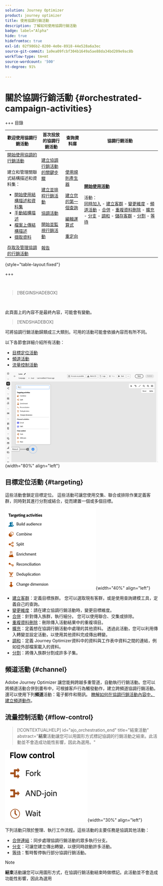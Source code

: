 ```yaml
---
solution: Journey Optimizer
product: journey optimizer
title: 使用協調行銷活動
description: 了解如何使用協調行銷活動
badge: label="Alpha"
hide: true
hidefromtoc: true
exl-id: 02f986b2-8200-4e0e-8918-44e528a6a3ec
source-git-commit: 1a9ea09fcbf304b1649a5ae88da34bd209e9ac8b
workflow-type: tm+mt
source-wordcount: '500'
ht-degree: 91%

---
```


# 關於協調行銷活動 {#orchestrated-campaign-activities}


+++ 目錄

| 歡迎使用協調行銷活動 | 首次投放的協調行銷活動 | 查詢資料庫 | 協調行銷活動 |
|---|---|---|---|
| [開始使用協調的行銷活動](../gs-orchestrated-campaigns.md)<br/><br/>建立和管理關聯式結構描述和資料集：</br> <ul><li>[開始使用結構描述和資料集](../gs-schemas.md)</li><li>[手動結構描述](../manual-schema.md)</li><li>[檔案上傳結構描述](../file-upload-schema.md)</li><li>[擷取資料](../ingest-data.md)</li></ul>[存取及管理協調的行銷活動](../access-manage-orchestrated-campaigns.md) | [建立協調行銷活動的關鍵步驟](../gs-campaign-creation.md)<br/><br/>[建立並排程行銷活動](../create-orchestrated-campaign.md)<br/><br/>[協調活動](../orchestrate-activities.md)<br/><br/>[開始並監視行銷活動](../start-monitor-campaigns.md)<br/><br/>[報告](../reporting-campaigns.md) | [使用規則產生器](../orchestrated-rule-builder.md)<br/><br/>[建立您的第一個查詢](../build-query.md)<br/><br/>[編輯運算式](../edit-expressions.md)<br/><br/>[重定向](../retarget.md) | <b>[開始使用活動](about-activities.md)</b><br/><br/>活動：<br/>[同時加入](and-join.md) - [建立客群](build-audience.md) - [變更維度](change-dimension.md) - [頻道活動](channels.md) - [合併](combine.md) - [重複資料刪除](deduplication.md) - [擴充](enrichment.md) - [分支](fork.md) - [調和](reconciliation.md) - [儲存客群](save-audience.md) - [分割](split.md) - [等待](wait.md) |

{style="table-layout:fixed"}

+++

<br/>

>[!BEGINSHADEBOX]

</br>

此頁面上的內容不是最終內容，可能會有變動。

>[!ENDSHADEBOX]

可將協調行銷活動歸類成三大類別。可用的活動可能會依據內容而有所不同。

以下各節會詳細介紹所有活動：

* [目標定位活動](#targeting)
* [頻道活動](#channel)
* [流量控制活動](#flow-control)

![畫布中的可用活動清單](../assets/orchestrated-activities.png){width="80%" align="left"}

## 目標定位活動 {#targeting}

這些活動會鎖定目標定位。 這些活動可讓您使用交集、聯合或排除作業定義客群，同時對其進行分割或結合，從而建置一個或多個目標。

![目標定位活動清單](../assets/targeting-activities.png){width="40%" align="left"}

* [建立客群](build-audience.md)：定義目標族群。 您可以選取現有客群，或是使用查詢建模工具，定義自己的查詢。
* [變更維度](change-dimension.md)：請在建立協調行銷活動時，變更目標維度。
* [合併](combine.md)：針對傳入族群，執行細分。 您可以使用聯合、交集或排除。
* [重複資料刪除](deduplication.md)：刪除傳入活動結果中的重複項目。
* [擴充](enrichment.md)：定義想在協調行銷活動中處理的其他資料。 透過此活動，您可以利用傳入轉變並設定活動，以使用其他資料完成傳出轉變。
* [調和](reconciliation.md)：定義 Journey Optimizer資料中的資料與工作表中資料之間的連結，例如從外部檔案載入的資料。
* [分割](split.md)：將傳入族群分割成許多子集。

## 頻道活動 {#channel}

Adobe Journey Optimizer 讓您能夠跨越多重管道，自動執行行銷活動。您可以將頻道活動合併到畫布中，可根據客戶行為觸發動作，建立跨頻道協調行銷活動。還可以使用下列&#x200B;**頻道**&#x200B;活動：電子郵件和簡訊。 [瞭解如何在協調行銷活動內容中，建立頻道動作](channels.md)。

## 流量控制活動 {#flow-control}

>[!CONTEXTUALHELP]
>id="ajo_orchestration_end"
>title="結束活動"
>abstract="**結束**&#x200B;活動讓您可以用圖形方式標記協調的行銷活動之結束。此活動並不會造成功能性影響，因此為選用。"

![流量控制活動清單](../assets/flow-control-activities.png){width="30%" align="left"}

下列活動只限於整理、執行工作流程。這些活動的主要任務是協調其他活動：

* [合併連結](and-join.md)：同步處理協調行銷活動的眾多執行分支。
* [分支](fork.md)：可讓您建立傳出轉變，以便同時啟動許多活動。
* [等待](wait.md)：暫時暫停執行部分協調行銷活動。
  <!--* [Test](test.md): Enable transitions based on specified conditions.-->

>[!NOTE]
>**結束**&#x200B;活動讓您可以用圖形方式，在協調行銷活動結束時做標記。此活動並不會造成功能性影響，因此為選用
